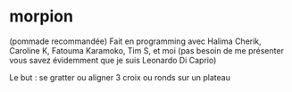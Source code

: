 # morpion
(pommade recommandée)
Fait en programming avec Halima Cherik, Caroline K, Fatouma Karamoko, Tim S, et moi (pas besoin de me présenter vous savez évidemment que je suis Leonardo Di Caprio)

Le but : se gratter ou aligner 3 croix ou ronds sur un plateau
